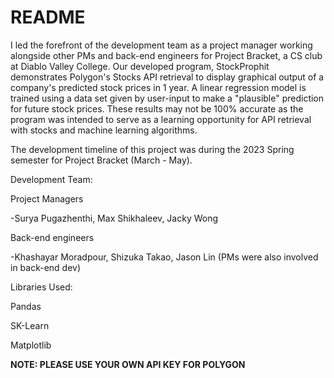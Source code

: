 # README

I led the forefront of the development team as a project manager working alongside other PMs and back-end engineers for Project Bracket, a CS club at Diablo Valley College. Our developed program, StockProphit demonstrates Polygon's Stocks API retrieval to display graphical output of a company's predicted stock prices in 1 year. A linear regression model is trained using a data set given by user-input to make a "plausible" prediction for future stock prices. These results may not be 100% accurate as the program was intended to serve as a learning opportunity for API retrieval with stocks and machine learning algorithms.


The development timeline of this project was during the 2023 Spring semester for Project Bracket (March - May).


Development Team:

Project Managers

-Surya Pugazhenthi, Max Shikhaleev, Jacky Wong

Back-end engineers 

-Khashayar Moradpour, Shizuka Takao, Jason Lin (PMs were also involved in back-end dev)


Libraries Used:

Pandas

SK-Learn

Matplotlib





**NOTE: PLEASE USE YOUR OWN API KEY FOR POLYGON**


